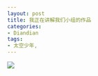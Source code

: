 ```yaml
---
layout: post
title: 我正在讲解我们小组的作品
categories:
- Diandian
tags:
- 太空少年, 
---
```

<img src="http://m1.img.srcdd.com/farm5/d/2012/0627/10/35D7ABC641F7265BE5ED1F88A1B8D78E_B500_900_500_333.JPEG" />